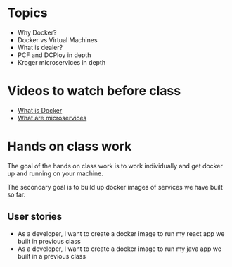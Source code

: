 # Topics
* Why Docker?
* Docker vs Virtual Machines
* What is dealer?
* PCF and DCPloy in depth
* Kroger microservices in depth

# Videos to watch before class

* [What is Docker](https://www.youtube.com/watch?v=dz5_lsWlfTU&t=148s)
* [What are microservices](https://www.youtube.com/watch?v=PY9xSykods4)

# Hands on class work

The goal of the hands on class work is to work individually and get docker up and running on your machine.

The secondary goal is to build up docker images of services we have built so far.

## User stories

* As a developer, I want to create a docker image to run my react app we built in previous class
* As a developer, I want to create a docker image to run my java app we built in a previous class

